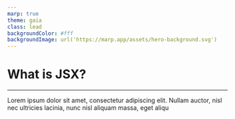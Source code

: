 ```yaml
---
marp: true
theme: gaia
class: lead
backgroundColor: #fff
backgroundImage: url('https://marp.app/assets/hero-background.svg')
---
```


# What is JSX?

---

Lorem ipsum dolor sit amet, consectetur adipiscing elit. Nullam auctor, nisl nec ultricies lacinia, nunc nisl aliquam massa, eget aliqu
